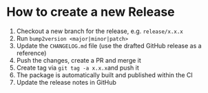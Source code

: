 # How to create a new Release
1. Checkout a new branch for the release, e.g. `release/x.x.x`
2. Run `bump2version <major|minor|patch>`
3. Update the `CHANGELOG.md` file (use the drafted GitHub release as a reference)
4. Push the changes, create a PR and merge it
5. Create tag via `git tag -a x.x.x`and push it
6. The package is automatically built and published within the CI
7. Update the release notes in GitHub
